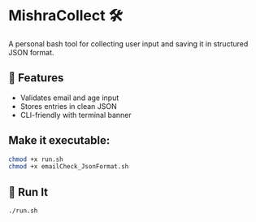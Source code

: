 # MishraCollect 🛠️

A personal bash tool for collecting user input and saving it in structured JSON format.

## 🔧 Features
- Validates email and age input
- Stores entries in clean JSON
- CLI-friendly with terminal banner
## Make it executable:
```bash
chmod +x run.sh
chmod +x emailCheck_JsonFormat.sh
```
## 🚀 Run It

```bash
./run.sh
